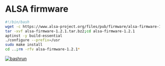 # ALSA firmware
```bash
#!/bin/bash
wget -c https://www.alsa-project.org/files/pub/firmware/alsa-firmware-1.2.1.tar.bz2
tar -xvf alsa-firmware-1.2.1.tar.bz2;cd alsa-firmware-1.2.1
aptinst -y build-essential
./configure --prefix=/usr
sudo make install
cd ..;rm -rfv alsa-firmware-1.2.1*
```
[![bashrun](../images/bashrun.png)](br:alsa-firmware)